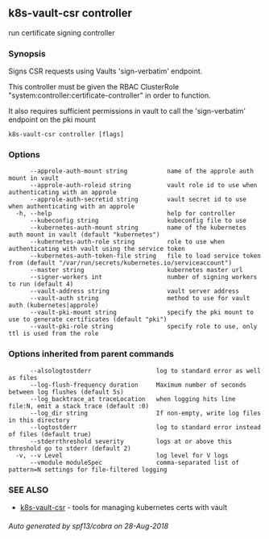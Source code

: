 ## k8s-vault-csr controller

run certificate signing controller

### Synopsis

Signs CSR requests using Vaults 'sign-verbatim' endpoint.

  This controller must be given the RBAC ClusterRole
  "system:controller:certificate-controller" in order 
  to function.
  
  It also requires sufficient permissions in vault to call the 
  'sign-verbatim' endpoint on the pki mount

```
k8s-vault-csr controller [flags]
```

### Options

```
      --approle-auth-mount string           name of the approle auth mount in vault
      --approle-auth-roleid string          vault role id to use when authenticating with an approle
      --approle-auth-secretid string        vault secret id to use when authenticating with an approle
  -h, --help                                help for controller
      --kubeconfig string                   kubeconfig file to use
      --kubernetes-auth-mount string        name of the kubernetes auth mount in vault (default "kubernetes")
      --kubernetes-auth-role string         role to use when authenticating with vault using the service token
      --kubernetes-auth-token-file string   file to load service token from (default "/var/run/secrets/kubernetes.io/serviceaccount")
      --master string                       kubernetes master url
      --signer-workers int                  number of signing workers to run (default 4)
      --vault-address string                vault server address
      --vault-auth string                   method to use for vault auth (kubernetes|approle)
      --vault-pki-mount string              specify the pki mount to use to generate certificates (default "pki")
      --vault-pki-role string               specify role to use, only ttl is used from the role
```

### Options inherited from parent commands

```
      --alsologtostderr                  log to standard error as well as files
      --log-flush-frequency duration     Maximum number of seconds between log flushes (default 5s)
      --log_backtrace_at traceLocation   when logging hits line file:N, emit a stack trace (default :0)
      --log_dir string                   If non-empty, write log files in this directory
      --logtostderr                      log to standard error instead of files (default true)
      --stderrthreshold severity         logs at or above this threshold go to stderr (default 2)
  -v, --v Level                          log level for V logs
      --vmodule moduleSpec               comma-separated list of pattern=N settings for file-filtered logging
```

### SEE ALSO

* [k8s-vault-csr](k8s-vault-csr.md)	 - tools for managing kubernetes certs with vault

###### Auto generated by spf13/cobra on 28-Aug-2018
